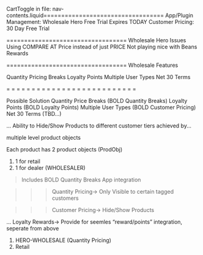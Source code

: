 CartToggle in file: nav-contents.liquid==================================
App/Plugin Management:
Wholesale Hero Free Trial Expires TODAY
Customer Pricing: 30 Day Free Trial



==================================
Wholesale Hero Issues
Using COMPARE AT Price instead of just PRICE
Not playing nice with Beans Rewards



==================================
Wholesale Features

Quantity Pricing Breaks
Loyalty Points
Multiple User Types
Net 30 Terms


= = = = = = = = = = = = = = = = = = = = = = = = = =

Possible Solution
Quantity Price Breaks (BOLD Quantity Breaks)
Loyalty Points (BOLD Loyalty Points)
Multiple User Types (BOLD Customer Pricing)
Net 30 Terms (TBD…)

 …
Ability to Hide/Show Products to different customer tiers
achieved by...


multiple level product objects

Each product has 2 product objects (ProdObj)

1) 1 for retail
2) 1 for dealer (WHOLESALER)
> Includes BOLD Quantity Breaks App integration


>>> Quantity Pricing-> Only Visible to certain tagged customers

>>> Customer Pricing-> Hide/Show Products

...
Loyalty Rewards-> Provide for seemles “reward/points” integration, seperate from above


1) HERO-WHOLESALE (Quantity Pricing)
2) Retail
